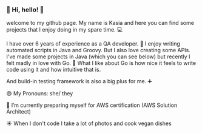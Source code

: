 ### 👋 Hi, hello! :raised_hands:

<!--
**katarzynakawala/katarzynakawala** is a ✨ _special_ ✨ repository because its `README.md` (this file) appears on your GitHub profile.

Here are some ideas to get you started:

- 🔭 I’m currently working on ...
- 🌱 I’m currently learning ...
- 👯 I’m looking to collaborate on ...
- 🤔 I’m looking for help with ...
- 💬 Ask me about ...
- 📫 How to reach me: ...
- 😄 Pronouns: ...
- ⚡ Fun fact: ...
-->

welcome to my github page. My name is Kasia and here you can find some projects that I enjoy doing in my spare time. :computer:

I have over 6 years of experience as a QA developer. :bug:  I enjoy writing automated scripts in Java and Groovy. But I also love creating some APIs.
I've made some projects in Java (which you can see below) but recently I felt madly in love with Go. :blue_heart:
What I like about Go is how nice it feels to write code using it and how intuitive that is. 

And build-in testing framework is also a big plus for me. :heavy_plus_sign:



😄 My Pronouns: she/ they

🌱 I’m currently preparing myself for AWS certification (AWS Solution Architect)

:sunny: When I don't code I take a lot of photos and cook vegan dishes 
